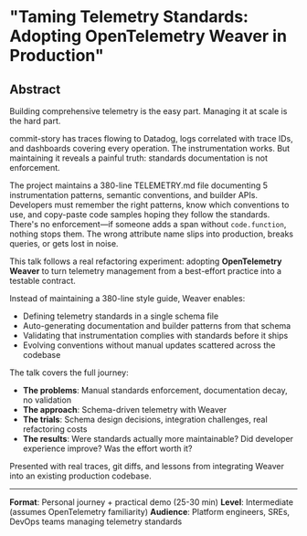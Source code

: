 # "Taming Telemetry Standards: Adopting OpenTelemetry Weaver in Production"

## Abstract

Building comprehensive telemetry is the easy part. Managing it at scale is the hard part.

commit-story has traces flowing to Datadog, logs correlated with trace IDs, and dashboards covering every operation. The instrumentation works. But maintaining it reveals a painful truth: standards documentation is not enforcement.

The project maintains a 380-line TELEMETRY.md file documenting 5 instrumentation patterns, semantic conventions, and builder APIs. Developers must remember the right patterns, know which conventions to use, and copy-paste code samples hoping they follow the standards. There's no enforcement—if someone adds a span without `code.function`, nothing stops them. The wrong attribute name slips into production, breaks queries, or gets lost in noise.

This talk follows a real refactoring experiment: adopting **OpenTelemetry Weaver** to turn telemetry management from a best-effort practice into a testable contract.

Instead of maintaining a 380-line style guide, Weaver enables:
- Defining telemetry standards in a single schema file
- Auto-generating documentation and builder patterns from that schema
- Validating that instrumentation complies with standards before it ships
- Evolving conventions without manual updates scattered across the codebase

The talk covers the full journey:
- **The problems**: Manual standards enforcement, documentation decay, no validation
- **The approach**: Schema-driven telemetry with Weaver
- **The trials**: Schema design decisions, integration challenges, real refactoring costs
- **The results**: Were standards actually more maintainable? Did developer experience improve? Was the effort worth it?

Presented with real traces, git diffs, and lessons from integrating Weaver into an existing production codebase.

---

**Format**: Personal journey + practical demo (25-30 min)
**Level**: Intermediate (assumes OpenTelemetry familiarity)
**Audience**: Platform engineers, SREs, DevOps teams managing telemetry standards
